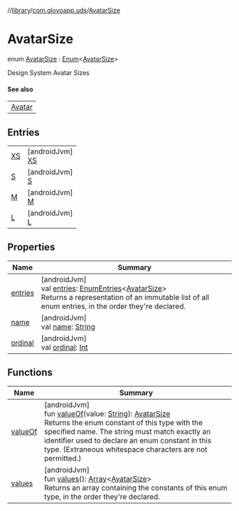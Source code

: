 //[library](../../../index.md)/[com.glovoapp.uds](../index.md)/[AvatarSize](index.md)

# AvatarSize

enum [AvatarSize](index.md) : [Enum](https://kotlinlang.org/api/latest/jvm/stdlib/kotlin/-enum/index.html)&lt;[AvatarSize](index.md)&gt; 

Design System Avatar Sizes

#### See also

| |
|---|
| [Avatar](../-avatar.md) |

## Entries

| | |
|---|---|
| [XS](-x-s/index.md) | [androidJvm]<br>[XS](-x-s/index.md) |
| [S](-s/index.md) | [androidJvm]<br>[S](-s/index.md) |
| [M](-m/index.md) | [androidJvm]<br>[M](-m/index.md) |
| [L](-l/index.md) | [androidJvm]<br>[L](-l/index.md) |

## Properties

| Name | Summary |
|---|---|
| [entries](entries.md) | [androidJvm]<br>val [entries](entries.md): [EnumEntries](https://kotlinlang.org/api/latest/jvm/stdlib/kotlin.enums/-enum-entries/index.html)&lt;[AvatarSize](index.md)&gt;<br>Returns a representation of an immutable list of all enum entries, in the order they're declared. |
| [name](../-tag-style/-promotion-secondary/index.md#-372974862%2FProperties%2F1585125336) | [androidJvm]<br>val [name](../-tag-style/-promotion-secondary/index.md#-372974862%2FProperties%2F1585125336): [String](https://kotlinlang.org/api/latest/jvm/stdlib/kotlin/-string/index.html) |
| [ordinal](../-tag-style/-promotion-secondary/index.md#-739389684%2FProperties%2F1585125336) | [androidJvm]<br>val [ordinal](../-tag-style/-promotion-secondary/index.md#-739389684%2FProperties%2F1585125336): [Int](https://kotlinlang.org/api/latest/jvm/stdlib/kotlin/-int/index.html) |

## Functions

| Name | Summary |
|---|---|
| [valueOf](value-of.md) | [androidJvm]<br>fun [valueOf](value-of.md)(value: [String](https://kotlinlang.org/api/latest/jvm/stdlib/kotlin/-string/index.html)): [AvatarSize](index.md)<br>Returns the enum constant of this type with the specified name. The string must match exactly an identifier used to declare an enum constant in this type. (Extraneous whitespace characters are not permitted.) |
| [values](values.md) | [androidJvm]<br>fun [values](values.md)(): [Array](https://kotlinlang.org/api/latest/jvm/stdlib/kotlin/-array/index.html)&lt;[AvatarSize](index.md)&gt;<br>Returns an array containing the constants of this enum type, in the order they're declared. |

